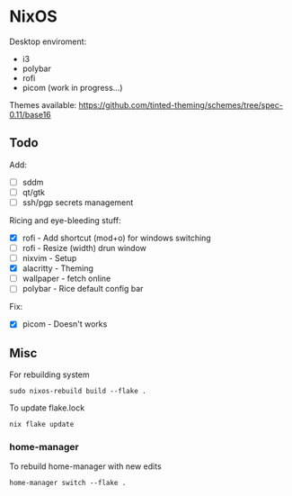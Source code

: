 # NixOS

Desktop enviroment:
- i3
- polybar
- rofi
- picom (work in progress...)

Themes available: https://github.com/tinted-theming/schemes/tree/spec-0.11/base16

## Todo

Add:
- [ ] sddm
- [ ] qt/gtk
- [ ] ssh/pgp secrets management

Ricing and eye-bleeding stuff:
- [x] rofi - Add shortcut (mod+o) for windows switching 
- [ ] rofi - Resize (width) drun window
- [ ] nixvim - Setup
- [x] alacritty - Theming
- [ ] wallpaper - fetch online
- [ ] polybar - Rice default config bar

Fix:
- [x] picom - Doesn't works

## Misc

For rebuilding system
```
sudo nixos-rebuild build --flake .
```
To update flake.lock
```
nix flake update
```
### home-manager

To rebuild home-manager with new edits
```
home-manager switch --flake .
```
